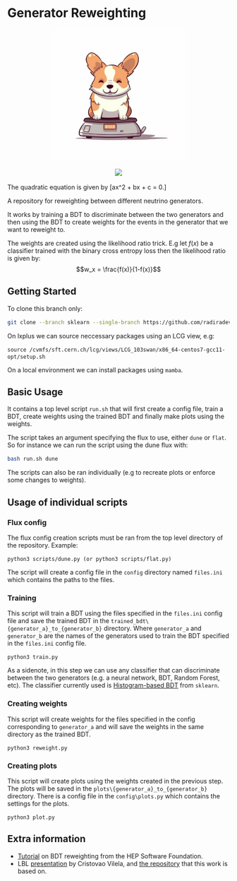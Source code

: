 
# Generator Reweighting

<center>
<img src="assets/0_0.png" alt= “” width="300">
</center>

<p align="center">
  <img src="https://cdn.jsdelivr.net/npm/mathjax@3/es5/tex-chtml.js">
</p>

The quadratic equation is given by \[ax^2 + bx + c = 0.\]



A repository for reweighting between different neutrino generators. 

It works by training a BDT to discriminate between the two generators and then using the BDT to create weights for the events in the generator that we want to reweight to. 

The weights are created using the likelihood ratio trick. E.g let $f(x)$ be a classifier trained with the binary cross entropy loss then the likelihood ratio is given by:
$$w_x = \frac{f(x)}{1-f(x)}$$


## Getting Started
To clone this branch only: 
```bash	
git clone --branch sklearn --single-branch https://github.com/radiradev/generator_reweight_bdt
```
On lxplus we can source neccessary packages using an LCG view, e.g:
```
source /cvmfs/sft.cern.ch/lcg/views/LCG_103swan/x86_64-centos7-gcc11-opt/setup.sh
```


On a local environment we can install packages using `mamba`. 


##  Basic Usage 
It contains a top level script `run.sh` that will first create a config file, train a BDT, create weights using the trained BDT and finally make plots using the weights. 

The script takes an argument specifying the flux to use, either `dune` or `flat`. So for instance we can run the script using the dune flux with: 

```bash 
bash run.sh dune
```

The scripts can also be ran individually (e.g to recreate plots or enforce some changes to weights). 

## Usage of individual scripts
### Flux config

The flux config creation scripts must be ran from the top level directory of the repository.
Example: 
```
python3 scripts/dune.py (or python3 scripts/flat.py)
```
The script will create a config file in the `config` directory named `files.ini` which contains the paths to the files. 

### Training
This script will train a BDT using the files specified in the `files.ini` config file and save the trained BDT in the `trained_bdt\{generator_a}_to_{generator_b}` directory. Where `generator_a` and `generator_b` are the names of the generators used to train the BDT specified in the `files.ini` config file.
  
```
python3 train.py
```

As a sidenote, in this step we can use any classifier that can discriminate between the two generators (e.g. a neural network, BDT, Random Forest, etc). The classifier currently used is [Histogram-based BDT](https://scikit-learn.org/stable/modules/generated/sklearn.ensemble.HistGradientBoostingClassifier.html) from `sklearn`.

### Creating weights
This script will create weights for the files specified in the config corresponding to `generator_a` and will save the weights in the same directory as the trained BDT.

```
python3 reweight.py
```

### Creating plots 
This script will create plots using the weights created in the previous step. The plots will be saved in the `plots\{generator_a}_to_{generator_b}` directory. There is a config file in the `config\plots.py` which contains the settings for the plots. 
``` 
python3 plot.py
```



## Extra information
- [Tutorial](https://hsf-training.github.io/analysis-essentials/advanced-python/45DemoReweighting.html) on BDT reweighting from the HEP Software Foundation.
- LBL [presentation](https://indico.fnal.gov/event/47708/contributions/208129/attachments/139833/175623/cv_generatorrw_20210208.pdf) by Cristovao Vilela, and [the repository](https://github.com/cvilelahep/GeneratorReweight/) that this work is based on.